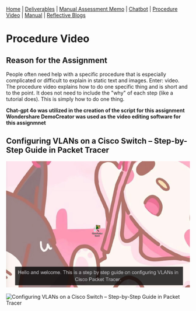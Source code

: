 [Home](index.md) | [Deliverables](deliverables.md) | [Manual Assessment Memo](manual_assessment_memo.md) | [Chatbot](chatbot.md) | [Procedure Video](procedure_video.md) | [Manual](manual.md) | [Reflective Blogs](reflective_blogs.md)


# Procedure Video
## Reason for the Assignment
People often need help with a specific procedure that is especially complicated or difficult to explain in static text and images. Enter: video. 
The procedure video explains how to do one specific thing and is short and to the point. It does not need to include the "why" of each step (like a tutorial does). This is simply how to do one thing.

**Chat-gpt 4o was utilized in the creation of the script for this assignment**
**Wondershare DemoCreator was used as the video editing software for this assignmnet**


## Configuring VLANs on a Cisco Switch – Step-by-Step Guide in Packet Tracer

[![Configuring VLANs on a Cisco Switch – Step-by-Step Guide in Packet Tracer](VLANscreenshot.png)](https://youtu.be/FxOtBBkZVms)

![Configuring VLANs on a Cisco Switch – Step-by-Step Guide in Packet Tracer](https://youtu.be/FxOtBBkZVms)
